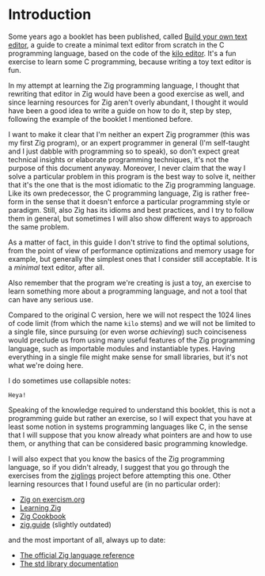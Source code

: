# Introduction

Some years ago a booklet has been published, called [Build your own text
editor](https://viewsourcecode.org/snaptoken/kilo/index.html), a guide to
create a minimal text editor from scratch in the C programming language, based
on the code of the [kilo editor](https://github.com/antirez/kilo). It's a fun
exercise to learn some C programming, because writing a toy text editor is fun.

In my attempt at learning the Zig programming language, I thought that
rewriting that editor in Zig would have been a good exercise as well, and since
learning resources for Zig aren't overly abundant, I thought it would have been
a good idea to write a guide on how to do it, step by step, following the
example of the booklet I mentioned before.

I want to make it clear that I'm neither an expert Zig programmer (this was my
first Zig program), or an expert programmer in general (I'm self-taught and
I just dabble with programming so to speak), so don't expect great technical
insights or elaborate programming techniques, it's not the purpose of this
document anyway. Moreover, I never claim that the way I solve a particular
problem in this program is the best way to solve it, neither that it's the one
that is the most idiomatic to the Zig programming language. Like its own
predecessor, the C programming language, Zig is rather free-form in the sense
that it doesn't enforce a particular programming style or paradigm. Still, also
Zig has its idioms and best practices, and I try to follow them in general, but
sometimes I will also show different ways to approach the same problem.

As a matter of fact, in this guide I don't strive to find the optimal
solutions, from the point of view of performance optimizations and memory usage
for example, but generally the simplest ones that I consider still acceptable.
It is a _minimal_ text editor, after all.

Also remember that the program we're creating is just a toy, an exercise to
learn something more about a programming language, and not a tool that can have
any serious use.

Compared to the original C version, here we will not respect the 1024 lines of
code limit (from which the name `kilo` stems) and we will not be limited to
a single file, since pursuing (or even worse _achieving_) such coinciseness
would preclude us from using many useful features of the Zig programming
language, such as importable modules and instantiable types. Having everything
in a single file might make sense for small libraries, but it's not what we're
doing here.

I do sometimes use collapsible notes:

```admonish note collapsible=true
Heya!
```

Speaking of the knowledge required to understand this booklet, this is not
a programming guide but rather an exercise, so I will expect that you have at
least some notion in systems programming languages like C, in the sense that
I will suppose that you know already what pointers are and how to use them, or
anything that can be considered basic programming knowledge.

I will also expect that you know the basics of the Zig programming language, so
if you didn't already, I suggest that you go through the exercises from the
[ziglings](https://codeberg.org/ziglings/exercises/#ziglings) project before
attempting this one. Other learning resources that I found useful are (in no
particular order):

- [Zig on exercism.org](https://exercism.org/tracks/zig)
- [Learning Zig](https://www.openmymind.net/learning_zig/)
- [Zig Cookbook](https://cookbook.ziglang.cc/intro.html)
- [zig.guide](https://zig.guide/) (slightly outdated)

and the most important of all, always up to date:

- [The official Zig language
reference](https://ziglang.org/documentation/master/)
- [The std library documentation](https://ziglang.org/documentation/master/std/)
